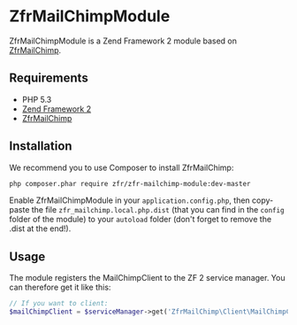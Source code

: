 ZfrMailChimpModule
==================

ZfrMailChimpModule is a Zend Framework 2 module based on [ZfrMailChimp](https://github.com/zf-fr/zfr-mailchimp).

Requirements
------------
* PHP 5.3
* [Zend Framework 2](https://github.com/zendframework/zf2)
* [ZfrMailChimp](https://github.com/zf-fr/zfr-mailchimp)

Installation
------------

We recommend you to use Composer to install ZfrMailChimp:

```sh
php composer.phar require zfr/zfr-mailchimp-module:dev-master
```

Enable ZfrMailChimpModule in your `application.config.php`, then copy-paste the file `zfr_mailchimp.local.php.dist` (that
you can find in the `config` folder of the module) to your `autoload` folder (don't forget to remove the .dist at
the end!).

Usage
-----

The module registers the MailChimpClient to the ZF 2 service manager. You can therefore get it like this:

```php
// If you want to client:
$mailChimpClient = $serviceManager->get('ZfrMailChimp\Client\MailChimpClient');
```

